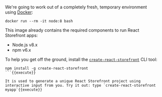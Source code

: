 We're going to work out of a completely fresh, temporary environment using [Docker](https://www.docker.com/products/docker-desktop):

```
docker run --rm -it node:8 bash
```

This image already contains the required components to run React Storefront apps:

* Node.js v8.x
* npm v6.x

To help you get off the ground, install the [`create-react-storefront`](https://www.npmjs.com/package/create-react-storefront) CLI tool:

```
npm install -g create-react-storefront
```{{execute}}

It is used to generate a unique React Storefront project using interactive input from you. Try it out: type `create-react-storefront myapp`{{execute}}